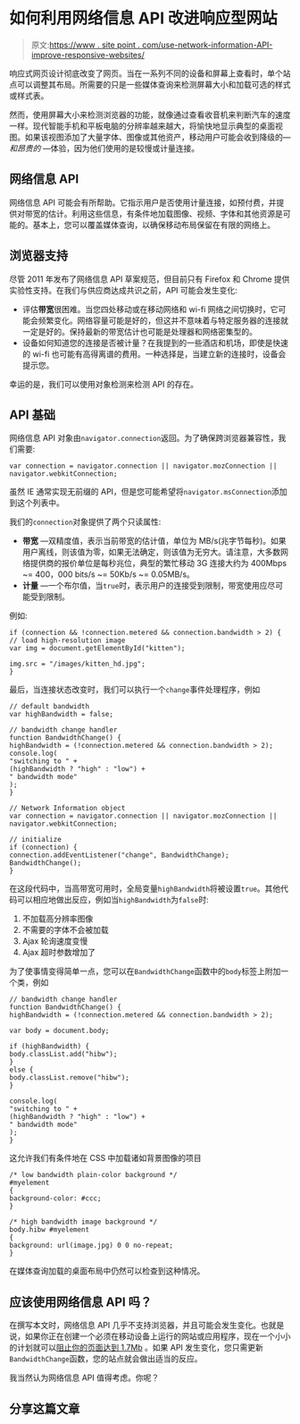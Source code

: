 # 如何利用网络信息 API 改进响应型网站

> 原文:[https://www . site point . com/use-network-information-API-improve-responsive-websites/](https://www.sitepoint.com/use-network-information-api-improve-responsive-websites/)

响应式网页设计彻底改变了网页。当在一系列不同的设备和屏幕上查看时，单个站点可以调整其布局。所需要的只是一些媒体查询来检测屏幕大小和加载可选的样式或样式表。

然而，使用屏幕大小来检测浏览器的功能，就像通过查看收音机来判断汽车的速度一样。现代智能手机和平板电脑的分辨率越来越大，将愉快地显示典型的桌面视图。如果该视图添加了大量字体、图像或其他资产，移动用户可能会收到降级的— *和昂贵的* —体验，因为他们使用的是较慢或计量连接。

## 网络信息 API

网络信息 API 可能会有所帮助。它指示用户是否使用计量连接，如预付费，并提供对带宽的估计。利用这些信息，有条件地加载图像、视频、字体和其他资源是可能的。基本上，您可以覆盖媒体查询，以确保移动布局保留在有限的网络上。

## 浏览器支持

尽管 2011 年发布了网络信息 API 草案规范，但目前只有 Firefox 和 Chrome 提供实验性支持。在我们与供应商达成共识之前，API 可能会发生变化:

*   评估**带宽**很困难。当您四处移动或在移动网络和 wi-fi 网络之间切换时，它可能会频繁变化。网络容量可能是好的，但这并不意味着与特定服务器的连接就一定是好的。保持最新的带宽估计也可能是处理器和网络密集型的。
*   设备如何知道您的连接是否被计量？在我提到的一些酒店和机场，即使是快速的 wi-fi 也可能有高得离谱的费用。一种选择是，当建立新的连接时，设备会提示您。

幸运的是，我们可以使用对象检测来检测 API 的存在。

## API 基础

网络信息 API 对象由`navigator.connection`返回。为了确保跨浏览器兼容性，我们需要:

```
var connection = navigator.connection || navigator.mozConnection || navigator.webkitConnection;
```

虽然 IE 通常实现无前缀的 API，但是您可能希望将`navigator.msConnection`添加到这个列表中。

我们的`connection`对象提供了两个只读属性:

*   **带宽** —双精度值，表示当前带宽的估计值，单位为 MB/s(兆字节每秒)。如果用户离线，则该值为零，如果无法确定，则该值为无穷大。请注意，大多数网络提供商的报价单位是每秒兆位，典型的繁忙移动 3G 连接大约为 400Mbps ~= 400，000 bits/s ~= 50Kb/s ~= 0.05MB/s。
*   **计量** —一个布尔值，当`true`时，表示用户的连接受到限制，带宽使用应尽可能受到限制。

例如:

```
if (connection && !connection.metered && connection.bandwidth > 2) {
// load high-resolution image
var img = document.getElementById("kitten");

img.src = "/images/kitten_hd.jpg";
}
```

最后，当连接状态改变时，我们可以执行一个`change`事件处理程序，例如

```
// default bandwidth
var highBandwidth = false;

// bandwidth change handler
function BandwidthChange() {
highBandwidth = (!connection.metered && connection.bandwidth > 2);
console.log(
"switching to " +
(highBandwidth ? "high" : "low") +
" bandwidth mode"
);
}

// Network Information object
var connection = navigator.connection || navigator.mozConnection || navigator.webkitConnection;

// initialize
if (connection) {
connection.addEventListener("change", BandwidthChange);
BandwidthChange();
}
```

在这段代码中，当高带宽可用时，全局变量`highBandwidth`将被设置`true`。其他代码可以相应地做出反应，例如当`highBandwidth`为`false`时:

1.  不加载高分辨率图像
2.  不需要的字体不会被加载
3.  Ajax 轮询速度变慢
4.  Ajax 超时参数增加了

为了使事情变得简单一点，您可以在`BandwidthChange`函数中的`body`标签上附加一个类，例如

```
// bandwidth change handler
function BandwidthChange() {
highBandwidth = (!connection.metered && connection.bandwidth > 2);

var body = document.body;

if (highBandwidth) {
body.classList.add("hibw");
}
else {
body.classList.remove("hibw");
}

console.log(
"switching to " +
(highBandwidth ? "high" : "low") +
" bandwidth mode"
);
}
```

这允许我们有条件地在 CSS 中加载诸如背景图像的项目

```
/* low bandwidth plain-color background */
#myelement
{
background-color: #ccc;
}

/* high bandwidth image background */
body.hibw #myelement
{
background: url(image.jpg) 0 0 no-repeat;
}
```

在媒体查询加载的桌面布局中仍然可以检查到这种情况。

## 应该使用网络信息 API 吗？

在撰写本文时，网络信息 API 几乎不支持浏览器，并且可能会发生变化。也就是说，如果你正在创建一个必须在移动设备上运行的网站或应用程序，现在一个小小的计划就可以[阻止你的页面达到 1.7Mb](/average-page-weights-increase-32-2013/) 。如果 API 发生变化，您只需更新`BandwidthChange`函数，您的站点就会做出适当的反应。

我当然认为网络信息 API 值得考虑。你呢？

## 分享这篇文章